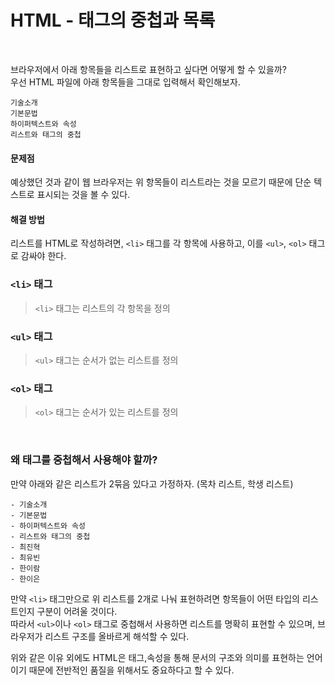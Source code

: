 # HTML - 태그의 중첩과 목록
<br>

브라우저에서 아래 항목들을 리스트로 표현하고 싶다면 어떻게 할 수 있을까?  
우선 HTML 파일에 아래 항목들을 그대로 입력해서 확인해보자.
```
기술소개
기본문법
하이퍼텍스트와 속성
리스트와 태그의 중첩
```

#### 문제점
예상했던 것과 같이 웹 브라우저는 위 항목들이 리스트라는 것을 모르기 때문에 단순 텍스트로 표시되는 것을 볼 수 있다.

#### 해결 방법
리스트를 HTML로 작성하려면, `<li>` 태그를 각 항목에 사용하고, 이를 `<ul>`, `<ol>` 태그로 감싸야 한다.




### `<li>` 태그
> `<li>` 태그는 리스트의 각 항목을 정의

### `<ul>` 태그
> `<ul>` 태그는 순서가 없는 리스트를 정의

### `<ol>` 태그
> `<ol>` 태그는 순서가 있는 리스트를 정의

<br>

### 왜 태그를 중첩해서 사용해야 할까?
만약 아래와 같은 리스트가 2묶음 있다고 가정하자. (목차 리스트, 학생 리스트)
```
- 기술소개
- 기본문법
- 하이퍼텍스트와 속성
- 리스트와 태그의 중첩
- 최진혁
- 최유빈
- 한이람
- 한이은
```

만약 `<li>` 태그만으로 위 리스트를 2개로 나눠 표현하려면 항목들이 어떤 타입의 리스트인지 구분이 어려울 것이다.  
따라서 `<ul>`이나 `<ol>` 태그로 중첩해서 사용하면 리스트를 명확히 표현할 수 있으며, 브라우저가 리스트 구조를 올바르게 해석할 수 있다.
<br>

위와 같은 이유 외에도 HTML은 태그,속성을 통해 문서의 구조와 의미를 표현하는 언어이기 때문에 전반적인 품질을 위해서도 중요하다고 할 수 있다.
